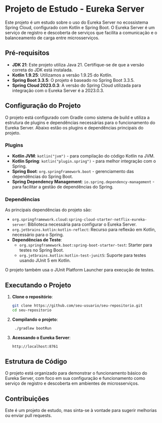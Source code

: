 # Projeto de Estudo - Eureka Server

Este projeto é um estudo sobre o uso do Eureka Server no ecossistema Spring Cloud, configurado com Kotlin e Spring Boot. O Eureka Server é um serviço de registro e descoberta de serviços que facilita a comunicação e o balanceamento de carga entre microsserviços.

## Pré-requisitos

- **JDK 21**: Este projeto utiliza Java 21. Certifique-se de que a versão correta do JDK está instalada.
- **Kotlin 1.9.25**: Utilizamos a versão 1.9.25 do Kotlin.
- **Spring Boot 3.3.5**: O projeto é baseado no Spring Boot 3.3.5.
- **Spring Cloud 2023.0.3**: A versão do Spring Cloud utilizada para integração com o Eureka Server é a 2023.0.3.

## Configuração do Projeto

O projeto está configurado com Gradle como sistema de build e utiliza a estrutura de plugins e dependências necessárias para o funcionamento do Eureka Server. Abaixo estão os plugins e dependências principais do projeto.

### Plugins

- **Kotlin JVM**: `kotlin("jvm")` - para compilação do código Kotlin na JVM.
- **Kotlin Spring**: `kotlin("plugin.spring")` - para melhor integração com o Spring.
- **Spring Boot**: `org.springframework.boot` - gerenciamento das dependências do Spring Boot.
- **Spring Dependency Management**: `io.spring.dependency-management` - para facilitar a gestão de dependências do Spring.

### Dependências

As principais dependências do projeto são:

- `org.springframework.cloud:spring-cloud-starter-netflix-eureka-server`: Biblioteca necessária para configurar o Eureka Server.
- `org.jetbrains.kotlin:kotlin-reflect`: Recurso para reflexão em Kotlin, necessário para o Spring.
- **Dependências de Teste**:
  - `org.springframework.boot:spring-boot-starter-test`: Starter para testes no Spring Boot.
  - `org.jetbrains.kotlin:kotlin-test-junit5`: Suporte para testes usando JUnit 5 em Kotlin.

O projeto também usa o JUnit Platform Launcher para execução de testes.

## Executando o Projeto

1. **Clone o repositório**:
   ```bash
   git clone https://github.com/seu-usuario/seu-repositorio.git
   cd seu-repositorio
2. **Compilando o projeto**:
   ```bash
    ./gradlew bootRun
3. **Acessando o Eureka Server**:
    ```bash
    http://localhost:8761

## Estrutura de Código
O projeto está organizado para demonstrar o funcionamento básico do Eureka Server, com foco em sua configuração e funcionamento como serviço de registro e descoberta em ambientes de microsserviços.

## Contribuições
Este é um projeto de estudo, mas sinta-se à vontade para sugerir melhorias ou enviar pull requests.
